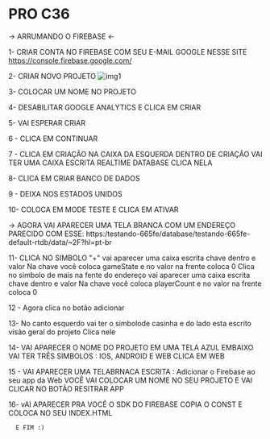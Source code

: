 # PRO C36

-> ARRUMANDO O FIREBASE <-

1- CRIAR CONTA NO FIREBASE COM SEU E-MAIL GOOGLE NESSE SITE
https://console.firebase.google.com/

2- CRIAR NOVO PROJETO
![img1](https://user-images.githubusercontent.com/87487865/178764892-59ec363d-bcd6-4c63-8baa-d2730297e061.png)


3- COLOCAR UM NOME NO PROJETO

4- DESABILITAR GOOGLE ANALYTICS E CLICA EM CRIAR

5- VAI ESPERAR CRIAR 

6 - CLICA EM CONTINUAR

7 - CLICA EM CRIAÇÃO NA CAIXA DA ESQUERDA
    DENTRO DE CRIAÇÃO VAI TER UMA CAIXA ESCRITA REALTIME DATABASE
    CLICA NELA
    
8- CLICA EM CRIAR BANCO DE DADOS

9 - DEIXA NOS ESTADOS UNIDOS

10- COLOCA EM MODE TESTE E CLICA EM ATIVAR

-> AGORA VAI APARECER UMA TELA BRANCA COM UM ENDEREÇO PARECIDO COM ESSE: 
https:/testando-665fe/database/testando-665fe-default-rtdb/data/~2F?hl=pt-br

11- CLICA NO SIMBOLO "+"
  vai aparecer uma caixa escrita chave dentro e valor 
  Na chave você coloca gameState e no valor na frente coloca 0
  Clica no simbolo de mais na fente do endereço 
  vai aparecer uma caixa escrita chave dentro e valor 
  Na chave você coloca playerCount e no valor na frente coloca 0
  
12 - Agora clica no botão adicionar

13- No canto esquerdo vai ter o simbolode casinha  e do lado esta escrito visão geral do projeto 
    Clica nele
    
14- VAI APARECER O NOME DO PROJETO EM UMA TELA AZUL 
    EMBAIXO VAI TER TRÊS SIMBOLOS : IOS, ANDROID E WEB 
    CLICA EM WEB
    
15 - VAI APARECER UMA TELABRNACA ESCRITA : Adicionar o Firebase ao seu app da Web
     VOCÊ VAI COLOCAR UM NOME NO SEU PROJETO 
     E VAI CLICAR NO BOTÃO RESITRAR APP
     
 16- vAI APARECER PRA VOCÊ O SDK DO FIREBASE 
      COPIA O CONST E COLOCA NO SEU INDEX.HTML
      
      
      E FIM :)








